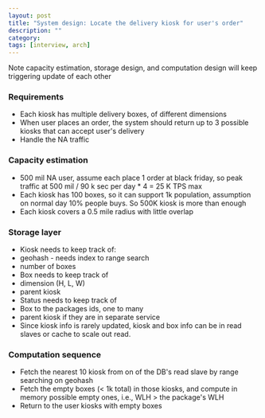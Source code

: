 ```yaml
---
layout: post
title: "System design: Locate the delivery kiosk for user's order"
description: ""
category: 
tags: [interview, arch]
---
```


Note capacity estimation, storage design, and computation design will keep triggering update of each other

### Requirements

* Each kiosk has multiple delivery boxes, of different dimensions
* When user places an order, the system should return up to 3 possible kiosks that can accept user's delivery
* Handle the NA traffic

### Capacity estimation

* 500 mil NA user, assume each place 1 order at black friday, so peak traffic at 500 mil / 90 k sec per day * 4 = 25 K TPS max
* Each kiosk has 100 boxes, so it can support 1k population, assumption on normal day 10% people buys. So 500K kiosk is more than enough 
* Each kiosk covers a 0.5 mile radius with little overlap

### Storage layer

* Kiosk needs to keep track of:
 * geohash - needs index to range search
 * number of boxes
* Box needs to keep track of
 * dimension (H, L, W)
 * parent kiosk
* Status needs to keep track of 
 * Box to the packages ids, one to many
 * parent kiosk if they are in separate service
* Since kiosk info is rarely updated, kiosk and box info can be in read slaves or cache to scale out read. 

### Computation sequence

* Fetch the nearest 10 kiosk from on of the DB's read slave by range searching on geohash
* Fetch the empty boxes (< 1k total) in those kiosks, and compute in memory possible empty ones, i.e., WLH > the package's WLH
* Return to the user kiosks with empty boxes
